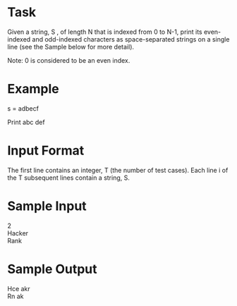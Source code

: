 # Task
Given a string, S , of length N that is indexed from 0 to N-1, print its even-indexed and odd-indexed characters as  space-separated strings on a single line (see the Sample below for more detail).

Note: 0 is considered to be an even index.

# Example
s = adbecf

Print abc def

# Input Format

The first line contains an integer, T (the number of test cases).
Each line i of the T subsequent lines contain a string, S.

# Sample Input

2\
Hacker\
Rank

# Sample Output

Hce akr\
Rn ak
